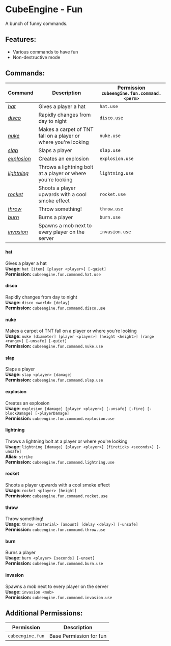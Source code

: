 # CubeEngine - Fun
A bunch of funny commands.

## Features:
 - Various commands to have fun
 - Non-destructive mode

## Commands:

| Command | Description | Permission<br>`cubeengine.fun.command.<perm>` |
| --- | --- | --- |
| [*hat*](#hat) | Gives a player a hat | `hat.use` |
| [*disco*](#disco) | Rapidly changes from day to night | `disco.use` |
| [*nuke*](#nuke) | Makes a carpet of TNT fall on a player or where you're looking | `nuke.use` |
| [*slap*](#slap) | Slaps a player | `slap.use` |
| [*explosion*](#explosion) | Creates an explosion | `explosion.use` |
| [*lightning*](#lightning) | Throws a lightning bolt at a player or where you're looking | `lightning.use` |
| [*rocket*](#rocket) | Shoots a player upwards with a cool smoke effect | `rocket.use` |
| [*throw*](#throw) | Throw something! | `throw.use` |
| [*burn*](#burn) | Burns a player | `burn.use` |
| [*invasion*](#invasion) | Spawns a mob next to every player on the server | `invasion.use` |

#### hat  
Gives a player a hat  
**Usage:** `hat [item] [player <player>] [-quiet]`  
**Permission:** `cubeengine.fun.command.hat.use`  
  

#### disco  
Rapidly changes from day to night  
**Usage:** `disco <world> [delay]`  
**Permission:** `cubeengine.fun.command.disco.use`  
  

#### nuke  
Makes a carpet of TNT fall on a player or where you're looking  
**Usage:** `nuke [diameter] [player <player>] [height <height>] [range <range>] [-unsafe] [-quiet]`  
**Permission:** `cubeengine.fun.command.nuke.use`  
  

#### slap  
Slaps a player  
**Usage:** `slap <player> [damage]`  
**Permission:** `cubeengine.fun.command.slap.use`  
  

#### explosion  
Creates an explosion  
**Usage:** `explosion [damage] [player <player>] [-unsafe] [-fire] [-blockDamage] [-playerDamage]`  
**Permission:** `cubeengine.fun.command.explosion.use`  
  

#### lightning  
Throws a lightning bolt at a player or where you're looking  
**Usage:** `lightning [damage] [player <player>] [fireticks <seconds>] [-unsafe]`  
**Alias:** `strike`  
**Permission:** `cubeengine.fun.command.lightning.use`  
  

#### rocket  
Shoots a player upwards with a cool smoke effect  
**Usage:** `rocket <player> [height]`  
**Permission:** `cubeengine.fun.command.rocket.use`  
  

#### throw  
Throw something!  
**Usage:** `throw <material> [amount] [delay <delay>] [-unsafe]`  
**Permission:** `cubeengine.fun.command.throw.use`  
  

#### burn  
Burns a player  
**Usage:** `burn <player> [seconds] [-unset]`  
**Permission:** `cubeengine.fun.command.burn.use`  
  

#### invasion  
Spawns a mob next to every player on the server  
**Usage:** `invasion <mob>`  
**Permission:** `cubeengine.fun.command.invasion.use`  
  

## Additional Permissions:

| Permission | Description |
| --- | --- |
| `cubeengine.fun` | Base Permission for fun |